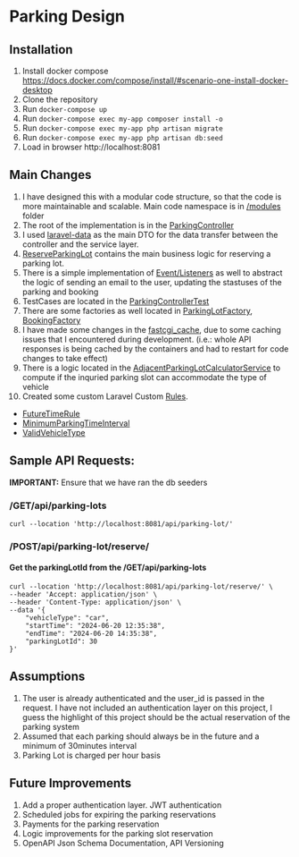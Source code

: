 # Parking Design

## Installation

1. Install docker compose https://docs.docker.com/compose/install/#scenario-one-install-docker-desktop
2. Clone the repository
2. Run `docker-compose up`
4. Run `docker-compose exec my-app composer install -o`
3. Run `docker-compose exec my-app php artisan migrate`
5. Run `docker-compose exec my-app php artisan db:seed`
6. Load in browser http://localhost:8081

## Main Changes

1. I have designed this with a modular code structure, so that the code is more maintainable and scalable. Main code namespace is in [/modules](https://github.com/inonbaguio/roofr-parking-design/tree/master/src/myapp/modules) folder
2. The root of the implementation is in the [ParkingController](https://github.com/inonbaguio/roofr-parking-design/blob/master/src/myapp/modules/Parking/src/Http/Controllers/ParkingController.php)
3. I used [laravel-data](https://spatie.be/docs/laravel-data/v4/validation/introduction) as the main DTO for the data transfer between the controller and the service layer.
4. [ReserveParkingLot](https://github.com/inonbaguio/roofr-parking-design/blob/master/src/myapp/modules/Parking/src/Actions/ReserveParkingLot.php) contains the main business logic for reserving a parking lot.
5. There is a simple implementation of [Event/Listeners](https://github.com/inonbaguio/roofr-parking-design/blob/master/src/myapp/modules/Booking/src/BookingEventServiceProvider.php) as well to abstract the logic of sending an email to the user, updating the stastuses of the parking and booking
6. TestCases are located in the [ParkingControllerTest](https://github.com/inonbaguio/roofr-parking-design/blob/master/src/myapp/modules/Parking/tests/Api/ParkingControllerTest.php)
7. There are some factories as well located in [ParkingLotFactory](https://github.com/inonbaguio/roofr-parking-design/blob/master/src/myapp/modules/Parking/database/factories/ParkingLotFactory.php), [BookingFactory](https://github.com/inonbaguio/roofr-parking-design/blob/master/src/myapp/modules/Booking/database/factories/BookingFactory.php)
8. I have made some changes in the [fastcgi_cache](https://github.com/inonbaguio/roofr-parking-design/blob/master/nginx/conf.d/app.conf#L40), due to some caching issues that I encountered during development. (i.e.: whole API responses is being cached by the containers and had to restart for code changes to take effect)
9. There is a logic located in the [AdjacentParkingLotCalculatorService](https://github.com/inonbaguio/roofr-parking-design/blob/master/src/myapp/modules/Parking/src/Service/AdjacentParkingSlotCalculatorService.php) to compute if the inquried parking slot can accommodate the type of vehicle
10. Created some custom Laravel Custom [Rules](https://github.com/inonbaguio/roofr-parking-design/tree/master/src/myapp/modules/Parking/src/Http/Rules).
   - [FutureTimeRule](https://github.com/inonbaguio/roofr-parking-design/blob/master/src/myapp/modules/Parking/src/Http/Rules/FutureTimeRule.php)
   - [MinimumParkingTimeInterval](https://github.com/inonbaguio/roofr-parking-design/blob/master/src/myapp/modules/Parking/src/Http/Rules/MinimumParkingTimeInterval.php)
   - [ValidVehicleType](https://github.com/inonbaguio/roofr-parking-design/blob/master/src/myapp/modules/Parking/src/Http/Rules/ValidVehicleType.php)

## Sample API Requests:

**IMPORTANT:** Ensure that we have ran the db seeders

### /GET/api/parking-lots

```
curl --location 'http://localhost:8081/api/parking-lot/'
```

### /POST/api/parking-lot/reserve/
#### Get the parkingLotId from the /GET/api/parking-lots

```
curl --location 'http://localhost:8081/api/parking-lot/reserve/' \
--header 'Accept: application/json' \
--header 'Content-Type: application/json' \
--data '{
    "vehicleType": "car",
    "startTime": "2024-06-20 12:35:38",
    "endTime": "2024-06-20 14:35:38",
    "parkingLotId": 30
}'
```

## Assumptions
1. The user is already authenticated and the user_id is passed in the request. I have not included an authentication layer on this project, I guess the highlight of this project should be the actual reservation of the parking system
2. Assumed that each parking should always be in the future and a minimum of 30minutes interval
3. Parking Lot is charged per hour basis


## Future Improvements
1. Add a proper authentication layer. JWT authentication
2. Scheduled jobs for expiring the parking reservations
3. Payments for the parking reservation
4. Logic improvements for the parking slot reservation
5. OpenAPI Json Schema Documentation, API Versioning

